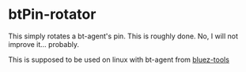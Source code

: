 # btPin-rotator

This simply rotates a bt-agent's pin. This is roughly done. No, I will not improve it... probably.

This is supposed to be used on linux with bt-agent from [bluez-tools](https://github.com/khvzak/bluez-tools)